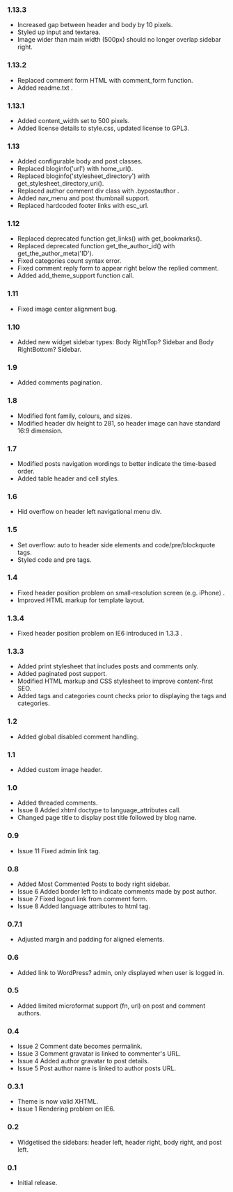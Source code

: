 ### 1.13.3
* Increased gap between header and body by 10 pixels.
* Styled up input and textarea.
* Image wider than main width (500px) should no longer overlap sidebar right.

### 1.13.2
* Replaced comment form HTML with comment_form function.
* Added readme.txt .

### 1.13.1
* Added content_width set to 500 pixels.
* Added license details to style.css, updated license to GPL3.

### 1.13
* Added configurable body and post classes.
* Replaced bloginfo('url') with home_url().
* Replaced bloginfo('stylesheet_directory') with get_stylesheet_directory_uri().
* Replaced author comment div class with .bypostauthor .
* Added nav_menu and post thumbnail support.
* Replaced hardcoded footer links with esc_url.

### 1.12
* Replaced deprecated function get_links() with get_bookmarks().
* Replaced deprecated function get_the_author_id() with get_the_author_meta('ID').
* Fixed categories count syntax error.
* Fixed comment reply form to appear right below the replied comment.
* Added add_theme_support function call.

### 1.11
* Fixed image center alignment bug.

### 1.10
* Added new widget sidebar types: Body RightTop? Sidebar and Body RightBottom? Sidebar.

### 1.9
* Added comments pagination.

### 1.8
* Modified font family, colours, and sizes.
* Modified header div height to 281, so header image can have standard 16:9 dimension.

### 1.7
* Modified posts navigation wordings to better indicate the time-based order.
* Added table header and cell styles.

### 1.6
* Hid overflow on header left navigational menu div.

### 1.5
* Set overflow: auto to header side elements and code/pre/blockquote tags.
* Styled code and pre tags.

### 1.4
* Fixed header position problem on small-resolution screen (e.g. iPhone) .
* Improved HTML markup for template layout.

### 1.3.4
* Fixed header position problem on IE6 introduced in 1.3.3 .

### 1.3.3
* Added print stylesheet that includes posts and comments only.
* Added paginated post support.
* Modified HTML markup and CSS stylesheet to improve content-first SEO.
* Added tags and categories count checks prior to displaying the tags and categories.

### 1.2
* Added global disabled comment handling.

### 1.1
* Added custom image header.

### 1.0
* Added threaded comments.
* Issue 8 Added xhtml doctype to language_attributes call.
* Changed page title to display post title followed by blog name.

### 0.9
* Issue 11 Fixed admin link tag.

### 0.8
* Added Most Commented Posts to body right sidebar.
* Issue 6 Added border left to indicate comments made by post author.
* Issue 7 Fixed logout link from comment form.
* Issue 8 Added language attributes to html tag.

### 0.7.1
* Adjusted margin and padding for aligned elements.

### 0.6
* Added link to WordPress? admin, only displayed when user is logged in.

### 0.5
* Added limited microformat support (fn, url) on post and comment authors.

### 0.4
* Issue 2 Comment date becomes permalink.
* Issue 3 Comment gravatar is linked to commenter's URL.
* Issue 4 Added author gravatar to post details.
* Issue 5 Post author name is linked to author posts URL.

### 0.3.1
* Theme is now valid XHTML.
* Issue 1 Rendering problem on IE6.

### 0.2
* Widgetised the sidebars: header left, header right, body right, and post left.

### 0.1
* Initial release.